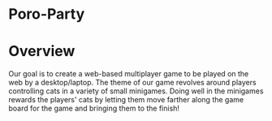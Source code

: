 # Poro-Party
# Overview
Our goal is to create a web-based multiplayer game to be played on the web by a desktop/laptop. The theme of our game revolves around players controlling cats in a variety of small minigames. Doing well in the minigames rewards the players' cats by letting them move farther along the game board for the game and bringing them to the finish!
